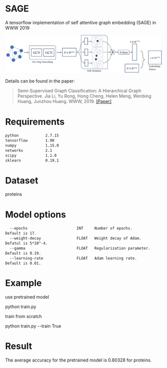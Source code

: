 # SAGE
A tensorflow implementation of self attentive graph embedding (SAGE) in WWW 2019
<p align="center">
  <img width="800" src="sage.JPG">
</p>
<p align="justify">

Details can be found in the paper:
> Semi-Supervised Graph Classification: A Hierarchical Graph Perspective.
> Jia Li, Yu Rong, Hong Cheng, Helen Meng, Wenbing Huang, Junzhou Huang.
> WWW, 2019.
> [[Paper]](https://arxiv.org/pdf/1904.05003.pdf)

# Requirements
```
python            2.7.15
tensorflow        1.90
numpy             1.15.0
networkx          2.1
scipy             1.1.0
sklearn           0.19.1
```
# Dataset
proteins

# Model options
```
  --epochs                      INT     Number of epochs.                  Default is 17.
  --weight-decay                FLOAT   Weight decay of Adam.              Defatul is 5*10^-4.
  --gamma                       FLOAT   Regularization parameter.          Default is 0.19.
  --learning-rate               FLOAT   Adam learning rate.                Default is 0.01.
 ```

# Example
use pretrained model

python train.py

train from scratch


python train.py --train True

# Result
The average accuracy for the pretrained model is 0.80328 for proteins.
